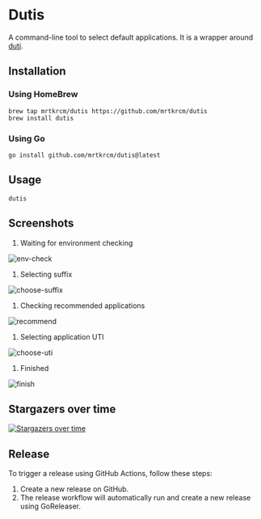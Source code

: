 # Dutis

A command-line tool to select default applications. It is a wrapper around [duti](https://github.com/moretension/duti).

## Installation

### Using HomeBrew

```shell
brew tap mrtkrcm/dutis https://github.com/mrtkrcm/dutis
brew install dutis
```

### Using Go

```shell
go install github.com/mrtkrcm/dutis@latest
```

## Usage

```shell
dutis
```

## Screenshots

1. Waiting for environment checking

![env-check](./images/env-check.png)

1. Selecting suffix

![choose-suffix](./images/choose-suffix.png)

1. Checking recommended applications

![recommend](./images/recommend.png)

1. Selecting application UTI

![choose-uti](./images/choose-uti.png)

1. Finished

![finish](./images/finish.png)

## Stargazers over time

[![Stargazers over time](https://starchart.cc/mrtkrcm/dutis.svg?variant=adaptive)](https://starchart.cc/mrtkrcm/dutis)

## Release

To trigger a release using GitHub Actions, follow these steps:

1. Create a new release on GitHub.
2. The release workflow will automatically run and create a new release using GoReleaser.
